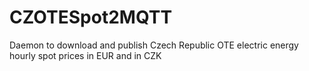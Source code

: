 # CZOTESpot2MQTT
Daemon to download and publish Czech Republic OTE electric energy hourly spot prices in EUR and in CZK
